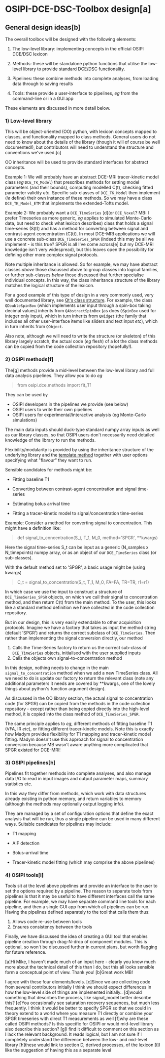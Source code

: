 ﻿# OSIPI-DCE-DSC-Toolbox design[a]


## General design ideas[b]


The overall toolbox will be designed with the following elements:


1. The low-level library: implementing concepts in the official OSIPI DCE/DSC lexicon


2. Methods: these will be standalone python functions that utilise the low-level library to provide standard DCE/DSC functionality.


3. Pipelines: these combine methods into complete analyses, from loading data through to saving results


4. Tools: these provide a user-interface to pipelines, *eg* from the command-line or in a GUI app


These elements are discussed in more detail below.


### 1) Low-level library


This will be object-oriented (OO) python, with lexicon concepts mapped to classes, and functionality mapped to class methods. General users do not need to know about the details of the library (though it will of course be well documented!), but contributors will need to understand the structure and conventions we've used.[c]


OO inheritance will be used to provide standard interfaces for abstract concepts. 


Example 1: We will probably have an abstract DCE-MRI tracer-kinetic model class (*eg* `DCE_TK_Model`) that prescribes methods for setting model parameters (and their bounds), computing modelled C(t), checking fitted parameter validity *etc*. Specific sub-classes of `DCE_TK_Model` then implement (*ie* define) their own instance of these methods. So we may have a class `DCE_TK_Model_ETM` that implements the extended-Tofts model.


Example 2: We probably want a `DCE_TimeSeries` [d](or `DCE_Voxel`? MB: I prefer Timeseries as more generic, *eg* applies to simulated Monte-Carlo data, but need to check what lexicon describes) class that holds a signal time-series (S(t)) and has a method for converting between signal and contrast-agent concentration (C(t)). In most DCE-MRI applications we will use a concrete sub-class `DCE_TimeSeries_SPGR` (indeed this may be all we implement - is this true? SPGR is all I've come across[e] but my DCE-MRI knowledge isn't very widespread), but this leaves open the possibility for defining other more complex signal protocols.


Note multiple inheritance is allowed. So for example, we may have abstract classes *above* those discussed above to group classes into logical families, or further sub-classes *below* those discussed that further specialise individual concepts. In this way, the class inheritance structure of the library matches the logical structure of the lexicon.


For a good example of this type of design in a very commonly used, very well documented library, see [Qt's class structure](https://doc.qt.io/qt-5.15/classes.html). For example, the class `QDoubleSpinBox` (which implements user input through a spin-box taking decimal values) inherits from `QAbstractSpinBox` (as does `QSpinBox` used for integer only input), which in turn inherits from `QWidget` (the family that includes all other user-interface items like sliders and text input *etc*), which in turn inherits from `QObject`.


Also note, although we will need to write the structure (or skeleton) of this library largely scratch, the actual code (*eg* flesh) of a lot the class methods can be copied from the code collection repository (hopefully!).


### 2) OSIPI methods[f]


The[g] methods provide a mid-level between the low-level library and full data analysis pipelines. They allow you to do *eg*


> from osipi.dce.methods import fit_T1


They can be used by
+ OSIPI developers in the pipelines we provide (see below)
+ OSIPI users to write their own pipelines
+ OSIPI users for experimental/interactive analysis (eg Monte-Carlo simulations)


The main data inputs should duck-type standard numpy array inputs as well as our library classes, so that OSIPI users don't necessarily need detailed knowledge of the library to run the methods.


Flexibility/modularity is provided by using the inheritance structure of the underlying library and the [template method](https://en.wikipedia.org/wiki/Template_method_pattern) together with user options specifying what "flavour" they want to run.


Sensible candidates for methods might be:


+ Fitting baseline T1


+ Converting between contrast-agent concentration and signal time-series


+ Estimating bolus arrival time


+ Fitting a tracer-kinetic model to signal/concentration time-series


Example: Consider a method for converting signal to concentration. This might have a definition like:


> def signal_to_concentration(S_t, T_1, M_0, method='SPGR', **kwargs)


Here the signal time-series S_t can be input as a generic (N_samples x N_timepoints) numpy array, or as an object of our `DCE_TimeSeries` class (or sub-classes).


With the default method set to 'SPGR', a basic usage might be (using kwargs)


> C_t = signal_to_concentration(S_t, T_1, M_0, FA=FA, TR=TR, r1=r1)


In which case we use the input to construct a structure of `DCE_TimeSeries_SPGR` objects, on which we call their signal to concentration method, and then return C(t) from the main method. To the user, this looks like a standard method definition we have collected in the code collection repository.


But in our design, this is very easily extendable to other acquisition protocols. Imagine we have a factory that takes as input the method string (default 'SPGR') and returns the correct subclass of `DCE_TimeSeries`. Then rather than implementing the signal conversion directly, our method
1. Calls the Time-Series factory to return us the correct sub-class of `DCE_TimeSeries` objects, initialised with the user supplied inputs
2. Calls the objects own signal-to-concentration method


In this design, nothing needs to change in the main `signal_to_concentration` method when we add a new TimeSeries class. All we need to do is update our factory to return the relevant class (note any additional parameters it needs are covered by **kwargs, one of the lovely things about python's function argument design).


As discussed in the OO library section, the actual signal to concentration code (for SPGR) can be copied from the methods in the code collection repository - except rather than being copied directly into the high-level method, it is copied into the class method of `DCE_TimeSeries_SPGR`.


The same principle applies to *eg*, different methods of fitting baseline T1 (VFA, IR *etc*), or fitting different tracer-kinetic models. Note this is exactly how Madym provides flexibility for T1 mapping and tracer-kinetic model fitting. Madym doesn't use this approach for signal to concentration conversion because MB wasn't aware anything more complicated that SPGR existed for DCE-MRI!


### 3) OSIPI pipelines[h]


Pipelines fit together methods into complete analyses, and also manage data I/O to read in input images and output parameter maps, summary statistics etc.


In this way they differ from methods, which work with data structures already existing in python memory, and return variables to memory (although the methods may optionally output logging info).


They are managed by a set of configuration options that define the exact analysis that will be run, thus a single pipeline can be used in many different ways. Suitable candidates for pipelines may include:


- T1 mapping


- AIF detection


- Bolus-arrival time


- Tracer-kinetic model fitting (which may comprise the above pipelines)




### 4) OSIPI tools[i]


Tools sit at the level above pipelines and provide an interface to the user to set the options required by a pipeline. The reason to separate tools from pipelines is that it may be useful to have different interfaces call the same pipeline. For example, we may have separate command line tools for each pipeline, and then a single GUI app from which all pipelines can be run. Having the pipelines defined separately to the tool that calls them thus:


1. Allows code re-use between tools
2. Ensures consistency between the tools


Finally, we have discussed the idea of creating a GUI tool that enables pipeline creation through drag-N-drop of component modules. This is optional, so won't be discussed further in current plans, but worth flagging for future reference.


[a]Hi Mike, I haven't made much of an input here - clearly you know much more about the technical detail of this than I do, but this all looks sensible form a conceptual point of view.  Thank you!
[b]Great work MB!


I agree with these four elements/levels.
[c]Since we are collecting code from several contributors initially I think we should expect differences in how the low-level side of things are implemented initially..
[d]would something that describes the process, like signal_model better describe this?
[e]You occasionally see saturation recovery sequences, but much less frequently. I think it would be better to specify SPGR so that we could in theory extend to a world where you measure T1 directly or combine your SPGR timeseries with direct T1 measurements as well
[f]why are these called OSIPI methods? Is this specific for OSIPI or would mid-level library also describe this section?
[g]I find it difficult to comment on this section as I lack the relevant background. It reads logical, but I am not sure if I completely understand the difference between the low- and mid-level library
[h]these would link to section D, derived processes, of the lexicon
[i]I like the suggestion of having this as a separate level